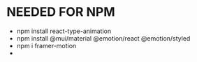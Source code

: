 # NEEDED FOR NPM #
* npm install react-type-animation  
* npm install @mui/material @emotion/react @emotion/styled
* npm i framer-motion
* 
